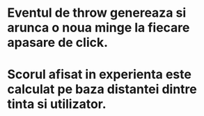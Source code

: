 # Eventul de throw genereaza si arunca o noua minge la fiecare apasare de click. 
# Scorul afisat in experienta este calculat pe baza distantei dintre tinta si utilizator.
